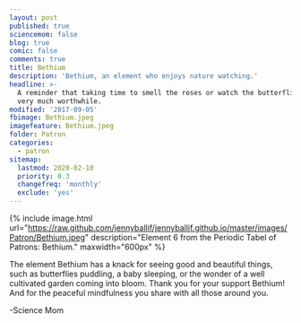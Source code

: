 ```yaml
---
layout: post
published: true
sciencemom: false
blog: true
comic: false
comments: true
title: Bethium
description: 'Bethium, an element who enjoys nature watching.'
headline: >-
  A reminder that taking time to smell the roses or watch the butterflies is
  very much worthwhile.
modified: '2017-09-05'
fbimage: Bethium.jpeg
imagefeature: Bethium.jpeg
folder: Patron
categories:
  - patron
sitemap:
  lastmod: 2020-02-10
  priority: 0.3
  changefreq: 'monthly'
  exclude: 'yes'
---
```


{% include image.html url="https://raw.github.com/jennyballif/jennyballif.github.io/master/images/Patron/Bethium.jpeg" description="Element 6 from the Periodic Tabel of Patrons: Bethium." maxwidth="600px" %}


The element Bethium has a knack for seeing good and beautiful things, such as butterflies puddling, a baby sleeping, or the wonder of a well cultivated garden coming into bloom. Thank you for your support Bethium! And for the peaceful mindfulness you share with all those around you.

-Science Mom
